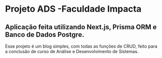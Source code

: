 # Projeto ADS -Faculdade Impacta
## Aplicação feita utilizando Next.js, Prisma ORM e Banco de Dados Postgre.

Esse projeto é um blog simples, com todas as funções de CRUD, feito para a conclusão de curso de Análise e Desenvolvimento de Sistemas.
